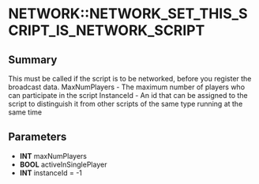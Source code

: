 # NETWORK::NETWORK_SET_THIS_SCRIPT_IS_NETWORK_SCRIPT

## Summary
This must be called if the script is to be networked, before you register the broadcast data.
MaxNumPlayers - The maximum number of players who can participate in the script
InstanceId - An id that can be assigned to the script to distinguish it from other scripts of the same type running at the same time

## Parameters
* **INT** maxNumPlayers
* **BOOL** activeInSinglePlayer
* **INT** instanceId = -1